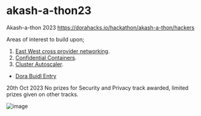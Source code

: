 # akash-a-thon23
Akash-a-thon 2023 https://dorahacks.io/hackathon/akash-a-thon/hackers

Areas of interest to build upon;

1. [East West cross provider networking](01EWCPN.MD).
3. [Confidential Containers](02CC.MD).
4. [Cluster Autoscaler](03CA.MD).

- [Dora Buidl Entry](https://dorahacks.io/buidl/6996)

20th Oct 2023 
No prizes for Security and Privacy track awarded, limited prizes given on other tracks. 

![image](https://github.com/Cypherpunk-Labs/akash-a-thon23/assets/13536174/778679ea-c614-4983-9b76-590eb5f5073a)

